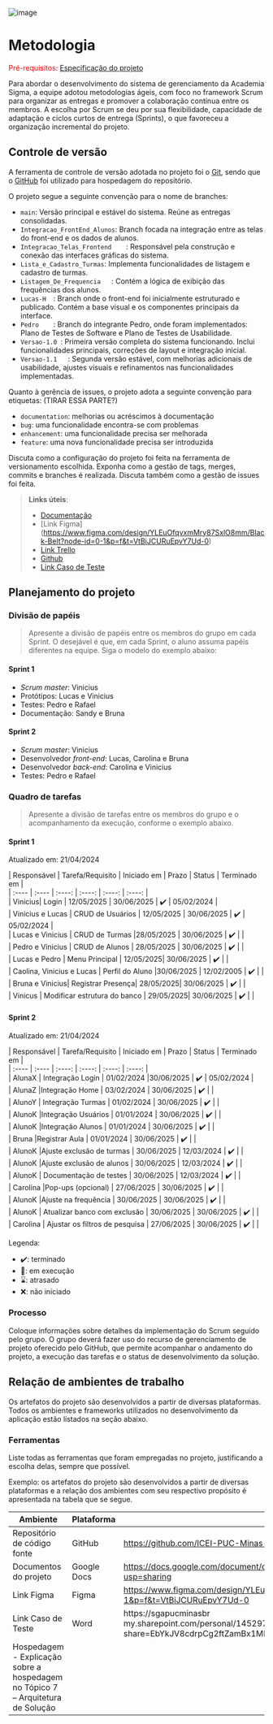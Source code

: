 ![image](https://github.com/user-attachments/assets/bff42400-653f-4763-acc7-e1e0b7e42f56)
# Metodologia <br>

<span style="color:red">Pré-requisitos: <a href="02-Especificacao.md"> Especificação do projeto</a></span>

Para abordar o desenvolvimento do sistema de gerenciamento da Academia Sigma, a equipe adotou metodologias ágeis, com foco no framework Scrum para organizar as entregas e promover a colaboração contínua entre os membros. A escolha por Scrum se deu por sua flexibilidade, capacidade de adaptação e ciclos curtos de entrega (Sprints), o que favoreceu a organização incremental do projeto.<br>


## Controle de versão <br>

A ferramenta de controle de versão adotada no projeto foi o [Git](https://git-scm.com/), sendo que o [GitHub](https://github.com) foi utilizado para hospedagem do repositório. <br>

O projeto segue a seguinte convenção para o nome de branches: <br>

- `main`: Versão principal e estável do sistema. Reúne as entregas consolidadas. <br>
- `Integracao_FrontEnd_Alunos`: Branch focada na integração entre as telas do front-end e os dados de alunos. <br>
- `Integracao_Telas_Frontend	`: Responsável pela construção e conexão das interfaces gráficas do sistema. <br>
- `Lista_e_Cadastro_Turmas`: Implementa funcionalidades de listagem e cadastro de turmas. <br>
- `Listagem_De_Frequencia	`: Contém a lógica de exibição das frequências dos alunos. <br>
- `Lucas-H	`: Branch onde o front-end foi inicialmente estruturado e publicado. Contém a base visual e os componentes principais da interface. <br>
- `Pedro	`: Branch do integrante Pedro, onde foram implementados: Plano de Testes de Software e Plano de Testes de Usabilidade. <br>
- `Versao-1.0 `: Primeira versão completa do sistema funcionando. Inclui funcionalidades principais, correções de layout e integração inicial. <br>
- `Versao-1.1	`: Segunda versão estável, com melhorias adicionais de usabilidade, ajustes visuais e refinamentos nas funcionalidades implementadas. <br>

  
Quanto à gerência de issues, o projeto adota a seguinte convenção para etiquetas: (TIRAR ESSA PARTE?)

- `documentation`: melhorias ou acréscimos à documentação
- `bug`: uma funcionalidade encontra-se com problemas
- `enhancement`: uma funcionalidade precisa ser melhorada
- `feature`: uma nova funcionalidade precisa ser introduzida

Discuta como a configuração do projeto foi feita na ferramenta de versionamento escolhida. Exponha como a gestão de tags, merges, commits e branches é realizada. Discuta também como a gestão de issues foi feita.

> **Links úteis**:
> - [Documentação](https://docs.google.com/document/d/1iHhh2hjOmBgQGTWVt_aO8kXqRS3qxbHHrhcOum2YHgo/edit?usp=sharing) <br>
> - [Link Figma] (https://www.figma.com/design/YLEuOfqvxmMry87SxlO8mm/Black-Belt?node-id=0-1&p=f&t=VtBiJCURuEpvY7Ud-0) <br>
> - [Link Trello](https://trello.com/invite/b/6814ae14f3805d476e3b9e53/ATTI436aa969575c9c0f8c9370f0fef8ed8876D1B3AD/black-belt) <br>
> - [Github](https://github.com/ICEI-PUC-Minas-PCO-SI/2025-1-p5-tias-grupo3.git)<br>
> - [Link Caso de Teste](https://sgapucminasbr-my.sharepoint.com/personal/1452976_sga_pucminas_br/_layouts/15/guestaccess.aspx?share=EbYkJV8cdrpCg2ftZamBx1MBr_ypgZHEQDfnDPPJxNpvbg&e=ofIhjb )<br>

## Planejamento do projeto

###  Divisão de papéis

> Apresente a divisão de papéis entre os membros do grupo em cada Sprint. O desejável é que, em cada Sprint, o aluno assuma papéis diferentes na equipe. Siga o modelo do exemplo abaixo:

#### Sprint 1
- _Scrum master_: Vinicius
- Protótipos: Lucas e Vinicius
- Testes: Pedro e Rafael
- Documentação: Sandy e Bruna

#### Sprint 2
- _Scrum master_: Vinicius
- Desenvolvedor _front-end_: Lucas, Carolina e Bruna
- Desenvolvedor _back-end_: Carolina e Vinicius
- Testes: Pedro e Rafael

###  Quadro de tarefas

> Apresente a divisão de tarefas entre os membros do grupo e o acompanhamento da execução, conforme o exemplo abaixo.

#### Sprint 1 <br>

Atualizado em: 21/04/2024

| Responsável   | Tarefa/Requisito  | Iniciado em    | Prazo      | Status | Terminado em    |<br>
| :----         |    :----          |      :----:    | :----:     | :----: | :----:          |<br>
| Vinicius| Login  | 12/05/2025      | 30/06/2025                 | ✔️ | 05/02/2024      |<br>
| Vinicius e Lucas | CRUD de Usuários  | 12/05/2025 | 30/06/2025  | ✔️ | 05/02/2024      |<br>
| Lucas e Vinicius | CRUD de Turmas	  |28/05/2025 | 30/06/2025   | ✔️ |                 |<br>
| Pedro e Vinicius | CRUD de Alunos	  | 28/05/2025 | 30/06/2025   | ✔️ |                 |<br>
| Lucas e Pedro | Menu Principal	  | 12/05/2025| 30/06/2025     | ✔️  |       |<br>
| Caolina, Vinicius e Lucas   | Perfil do Aluno	 |30/06/2025 | 12/02/2005 | ✔️  |       |<br>
| Bruna e Vinicius| Registrar Presença| 28/05/2025| 30/06/2025   | ✔️  |       |<br>
| Vinicus | Modificar estrutura do banco | 29/05/2025| 30/06/2025 | ✔️  |       |<br>

#### Sprint 2 <br>

Atualizado em: 21/04/2024

| Responsável   | Tarefa/Requisito | Iniciado em    | Prazo      | Status | Terminado em    | <br>
| :----         |    :----         |      :----:    | :----:     | :----: | :----:          | <br>
| AlunaX        | 	Integração Login   | 01/02/2024     |30/06/2025 | ✔️    | 05/02/2024      |<br>
| AlunaZ        |Integração Home	    | 03/02/2024     | 30/06/2025 | ✔️    |                 | <br>
| AlunoY        | Integração Turmas	  | 01/02/2024     | 30/06/2025 | ✔️    |                 |<br>
| AlunoK        |Integração Usuários	  |  01/01/2024    | 30/06/2025 | ✔️  |                 |<br>
| AlunoK        |Integração Alunos		  |  01/01/2024    | 30/06/2025 | ✔️  |                 |<br>
| Bruna         |Registrar Aula	        |  01/01/2024    | 30/06/2025 | ✔️  |                 |<br>
| AlunoK        |Ajuste exclusão de turmas         	  |  30/06/2025    | 12/03/2024 | ✔️ |                 |<br>
| AlunoK        |Ajuste exclusão de alunos		  |  30/06/2025    | 12/03/2024 | ✔️  |                 |<br>
| AlunoK        |	Documentação de testes		  |  30/06/2025    | 12/03/2024 | ✔️  |                 |<br>
| Carolina      |Pop-ups (opcional)			  |  27/06/2025 | 30/06/2025 | ✔️ |                 |<br>
| AlunoK        |Ajuste na frequência			  |  30/06/2025    | 30/06/2025 | ✔️ |                 |<br>
| AlunoK        | Atualizar banco com exclusão			  | 30/06/2025  | 30/06/2025 | ✔️ |                 |<br>
| Carolina       | Ajustar os filtros de pesquisa		  | 27/06/2025  | 30/06/2025 | ✔️ |                 |<br>





Legenda:
- ✔️: terminado
- 📝: em execução
- ⌛: atrasado
- ❌: não iniciado




### Processo

Coloque informações sobre detalhes da implementação do Scrum seguido pelo grupo. O grupo deverá fazer uso do recurso de gerenciamento de projeto oferecido pelo GitHub, que permite acompanhar o andamento do projeto, a execução das tarefas e o status de desenvolvimento da solução.


## Relação de ambientes de trabalho

Os artefatos do projeto são desenvolvidos a partir de diversas plataformas. Todos os ambientes e frameworks utilizados no desenvolvimento da aplicação estão listados na seção abaixo.

### Ferramentas

Liste todas as ferramentas que foram empregadas no projeto, justificando a escolha delas, sempre que possível.

Exemplo: os artefatos do projeto são desenvolvidos a partir de diversas plataformas e a relação dos ambientes com seu respectivo propósito é apresentada na tabela que se segue.

| Ambiente                            | Plataforma                         | Link de acesso                         |
|-------------------------------------|------------------------------------|----------------------------------------|
| Repositório de código fonte         | GitHub                             | https://github.com/ICEI-PUC-Minas-PCO-SI/2025-1-p5-tias-grupo3.git|<br>
| Documentos do projeto               | Google Docs                        | https://docs.google.com/document/d/1iHhh2hjOmBgQGTWVt_aO8kXqRS3qxbHHrhcOum2YHgo/edit?usp=sharing |<br>
| Link Figma                          | Figma                              | https://www.figma.com/design/YLEuOfqvxmMry87SxlO8mm/Black-Belt?node-id=0-1&p=f&t=VtBiJCURuEpvY7Ud-0| <br>
| Link Caso de Teste                  | Word                               | https://sgapucminasbr my.sharepoint.com/personal/1452976_sga_pucminas_br/_layouts/15/guestaccess.aspx?share=EbYkJV8cdrpCg2ftZamBx1MBr_ypgZHEQDfnDPPJxNpvbg&e=ofIhjb  | <br>
| Hospedagem - Explicação sobre a hospedagem no Tópico 7 – Arquitetura de Solução |
 
